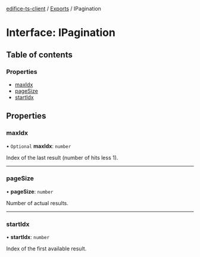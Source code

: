 [edifice-ts-client](../README.md) / [Exports](../modules.md) / IPagination

# Interface: IPagination

## Table of contents

### Properties

- [maxIdx](IPagination.md#maxidx)
- [pageSize](IPagination.md#pagesize)
- [startIdx](IPagination.md#startidx)

## Properties

### maxIdx

• `Optional` **maxIdx**: `number`

Index of the last result (number of hits less 1).

___

### pageSize

• **pageSize**: `number`

Number of actual results.

___

### startIdx

• **startIdx**: `number`

Index of the first available result.
